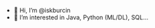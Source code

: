 - 👋 Hi, I’m @iskburcin
- 👀 I’m interested in Java, Python (ML/DL), SQL... 

<!---
iskburcin/iskburcin is a ✨ special ✨ repository because its `README.md` (this file) appears on your GitHub profile.
You can click the Preview link to take a look at your changes.
--->
